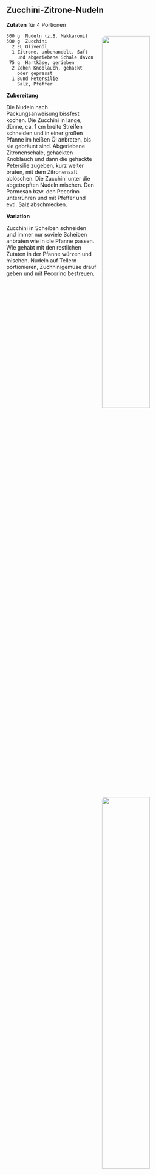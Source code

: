 Zucchini-Zitrone-Nudeln
-----------------------

   <img align='right' style="margin:5ex 0 1ex 1em;border-radius:8px" width="50%" src="../images/Zucchini-Zitrone-Nudeln.jpg">

**Zutaten** für 4 Portionen

```
500 g  Nudeln (z.B. Makkaroni)
500 g  Zucchini
  2 EL Olivenöl
  1 Zitrone, unbehandelt, Saft  
    und abgeriebene Schale davon
 75 g  Hartkäse, gerieben
  2 Zehen Knoblauch, gehackt 
    oder gepresst
  1 Bund Petersilie
    Salz, Pfeffer
```

**Zubereitung**

Die Nudeln nach Packungsanweisung bissfest kochen. Die Zucchini in lange, dünne, ca. 1 cm breite Streifen schneiden und in einer großen Pfanne im heißen Öl anbraten, bis sie gebräunt sind. Abgeriebene Zitronenschale, gehackten Knoblauch und dann die gehackte Petersilie zugeben, kurz weiter braten, mit dem Zitronensaft ablöschen. Die Zucchini unter die abgetropften Nudeln mischen. Den Parmesan bzw. den Pecorino unterrühren und mit Pfeffer und evtl. Salz abschmecken.


   <img align='right' style="margin:5ex 0 1ex 1em;border-radius:8px" width="50%" src="images/Zucchini-Zitrone-Nudeln-Variation.jpg">

**Variation**

Zucchini in Scheiben schneiden und immer nur soviele Scheiben anbraten wie in die Pfanne passen. Wie gehabt mit den restlichen Zutaten in der Pfanne würzen und mischen. Nudeln auf Tellern portionieren, Zuchhinigemüse drauf geben und mit Pecorino bestreuen. 

